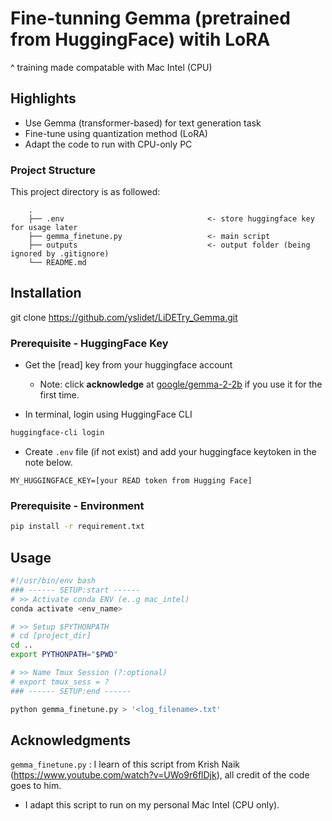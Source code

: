 # Fine-tunning Gemma (pretrained from HuggingFace) witih LoRA
^ training made compatable with Mac Intel (CPU)

## Highlights 
* Use Gemma (transformer-based) for text generation task
* Fine-tune using quantization method (LoRA) 
* Adapt the code to run with CPU-only PC 

 
### Project Structure 
This project directory is as followed: 
```
    .
    ├── .env                                <- store huggingface key for usage later
    ├── gemma_finetune.py                   <- main script
    ├── outputs                             <- output folder (being ignored by .gitignore)
    └── README.md
```


## Installation
git clone  https://github.com/yslidet/LiDETry_Gemma.git

### Prerequisite - HuggingFace Key
* Get the [read] key from your huggingface account
    * Note: click **acknowledge** at [google/gemma-2-2b](https://huggingface.co/google/gemma-2-2b) if you use it for the first time. 

* In terminal, login using HuggingFace CLI 
```bash
huggingface-cli login
```
- Create `.env` file (if not exist) and add your huggingface keytoken in the note below. 
```note
MY_HUGGINGFACE_KEY=[your READ token from Hugging Face]
```

### Prerequisite - Environment 
```bash
pip install -r requirement.txt
```


## Usage

```bash
#!/usr/bin/env bash
### ------ SETUP:start ------
# >> Activate conda ENV (e..g mac_intel)
conda activate <env_name> 

# >> Setup $PYTHONPATH
# cd [project_dir]
cd ..
export PYTHONPATH="$PWD"

# >> Name Tmux Session (?:optional)
# export tmux_sess = ?
### ------ SETUP:end ------

python gemma_finetune.py > '<log_filename>.txt'
```

## Acknowledgments
`gemma_finetune.py` : I learn of this script from Krish Naik (https://www.youtube.com/watch?v=UWo9r6flDjk), all credit of the code goes to him. 
* I adapt this script to run on my personal Mac Intel (CPU only).
